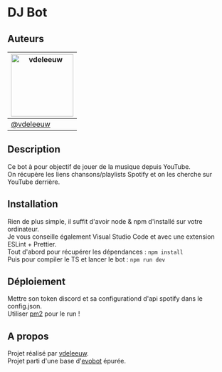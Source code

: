 # DJ Bot

## Auteurs

| [<img alt="vdeleeuw" src="https://avatars0.githubusercontent.com/u/17699276" width="140">](https://github.com/vdeleeuw) |
| --- |
| [@vdeleeuw](https://github.com/vdeleeuw) |

## Description

Ce bot à pour objectif de jouer de la musique depuis YouTube.  
On récupère les liens chansons/playlists Spotify et on les cherche sur YouTube derrière.

## Installation

Rien de plus simple, il suffit d'avoir node & npm d'installé sur votre ordinateur.  
Je vous conseille également Visual Studio Code et avec une extension ESLint + Prettier.  
Tout d'abord pour récupérer les dépendances : `npm install`  
Puis pour compiler le TS et lancer le bot : `npm run dev`

## Déploiement

Mettre son token discord et sa configurationd d'api spotify dans le config.json.  
Utiliser [pm2](https://medium.com/@aunnnn/automate-digitalocean-deployment-for-node-js-with-git-and-pm2-67a3cfa7a02b) pour le run !

## A propos

Projet réalisé par [vdeleeuw](https://github.com/vdeleeuw).  
Projet parti d'une base d'[evobot](https://github.com/eritislami/evobot/blob/master/README.md) épurée.
